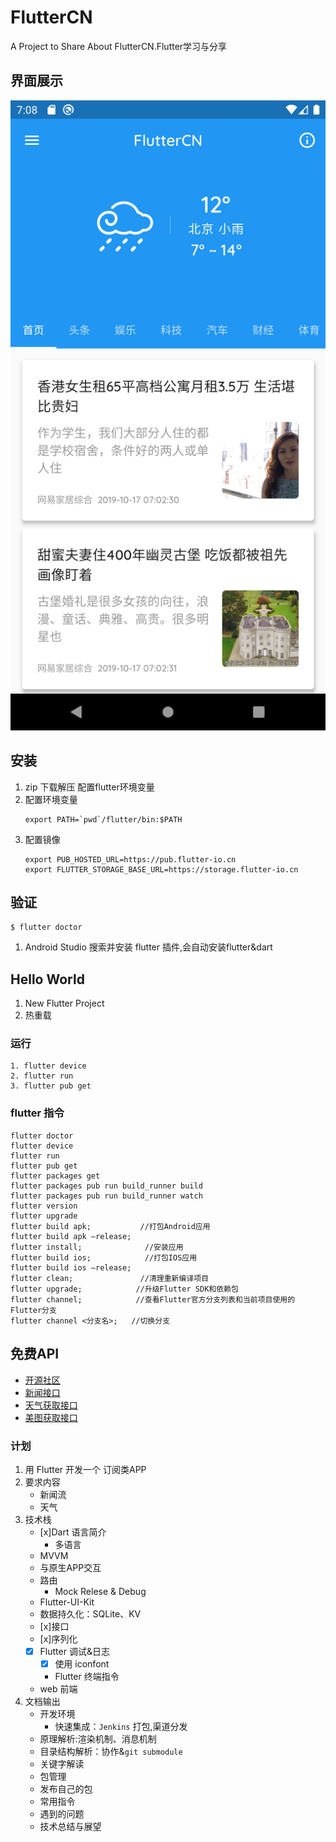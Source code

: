 # FlutterCN
A Project to Share About FlutterCN.Flutter学习与分享

## 界面展示
<div align="center">

![home](./art/home.png)

</div>

## 安装
1. zip 下载解压 配置flutter环境变量
2. 配置环境变量
	```
    export PATH=`pwd`/flutter/bin:$PATH
	```
3. 配置镜像
	```
    export PUB_HOSTED_URL=https://pub.flutter-io.cn
    export FLUTTER_STORAGE_BASE_URL=https://storage.flutter-io.cn
	```

## 验证
```
$ flutter doctor
```
1. Android Studio 搜索并安装 flutter 插件,会自动安装flutter&dart

## Hello World
1. New Flutter Project
2. 热重载

### 运行
```
1. flutter device
2. flutter run
3. flutter pub get
```

### flutter 指令
```
flutter doctor
flutter device
flutter run
flutter pub get
flutter packages get
flutter packages pub run build_runner build
flutter packages pub run build_runner watch
flutter version
flutter upgrade
flutter build apk;           //打包Android应用
flutter build apk –release;
flutter install;              //安装应用
flutter build ios;            //打包IOS应用
flutter build ios –release;
flutter clean;               //清理重新编译项目
flutter upgrade;            //升级Flutter SDK和依赖包
flutter channel;            //查看Flutter官方分支列表和当前项目使用的Flutter分支
flutter channel <分支名>;   //切换分支
```

## 免费API
- [开源社区](https://www.apiopen.top/api.html#top)
- [新闻接口](https://www.apiopen.top/journalismApi)
- [天气获取接口](https://www.apiopen.top/weatherApi?city=成都)
- [美图获取接口](https://www.apiopen.top/meituApi?page=1)

### 计划
1. 用 Flutter 开发一个 订阅类APP
2. 要求内容
    - 新闻流
    - 天气
3. 技术栈
    - [x]Dart 语言简介
		- 多语言		
    - MVVM		
    - 与原生APP交互					
    - 路由
		- Mock Relese & Debug
    - Flutter-UI-Kit					
    - 数据持久化：SQLite、KV
    - [x]接口
    - [x]序列化
    - [x] Flutter 调试&日志
		- [x] 使用 iconfont
		- Flutter 终端指令
    - web 前端		
4. 文档输出
    - 开发环境
		- 快速集成：`Jenkins` 打包,渠道分发
    - 原理解析:渲染机制、消息机制
    - 目录结构解析：协作&`git submodule`        
    - 关键字解读
    - 包管理
    - 发布自己的包
    - 常用指令
    - 遇到的问题
    - 技术总结与展望
